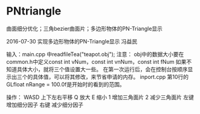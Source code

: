 # PNtriangle
曲面细分优化；三角bezier曲面片；多边形物体的PN-Triangle显示

2016-07-30
实现多边形物体的PN-Triangle显示
冯益民

输入：main.cpp 中readfileTea("teapot.obj");
注意：
obj中的数据大小要在 common.h中定义const int vNum，const int vnNum，const int fNum
如果不知道具体大小，就将三个值设置大一些。
在第一次运行后，会在控制台按顺序显示出三个的具体值，可以将其修改，来节省申请的内存。
inport.cpp 第10行的GLfloat nRange = 100.0f是开始时的看到的范围。


操作：
WASD	上下左右平移
Q	放大
E	缩小
1	增加三角面片
2	减少三角面片
左键	增加细分因子
右键 减少细分因子

